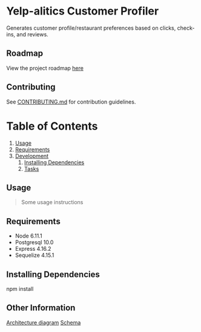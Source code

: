# Yelp-alitics Customer Profiler

Generates customer profile/restaurant preferences based on clicks, check-ins, and reviews.

## Roadmap

View the project roadmap [here](https://docs.google.com/spreadsheets/d/1KmNzdBwZN6pfllJ3b-JZxu4imRT7uQpOzQDzl5VosUI/edit?usp=sharing)

## Contributing

See [CONTRIBUTING.md](CONTRIBUTING.md) for contribution guidelines.

# Table of Contents

1. [Usage](#Usage)
1. [Requirements](#requirements)
1. [Development](#development)
    1. [Installing Dependencies](#installing-dependencies)
    1. [Tasks](#tasks)

## Usage

> Some usage instructions

## Requirements

- Node 6.11.1
- Postgresql 10.0
- Express 4.16.2
- Sequelize 4.15.1

## Installing Dependencies
npm install

## Other Information

[Architecture diagram](https://drive.google.com/file/d/0B9cmTzZi_cK_VGNyejlVay1UQ0E/view?usp=sharing)
[Schema](https://drive.google.com/file/d/0B9cmTzZi_cK_WVVEOVhSaHRqZWM/view?usp=sharing)
